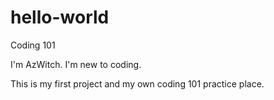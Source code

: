 # hello-world
Coding 101

I'm AzWitch. I'm new to coding.

This is my first project and my own coding 101 practice place.
